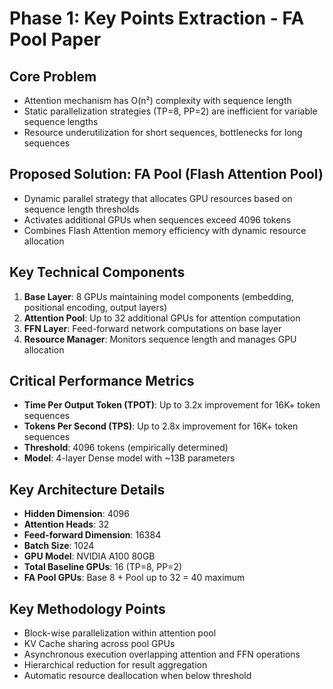 # Phase 1: Key Points Extraction - FA Pool Paper

## Core Problem
- Attention mechanism has O(n²) complexity with sequence length
- Static parallelization strategies (TP=8, PP=2) are inefficient for variable sequence lengths
- Resource underutilization for short sequences, bottlenecks for long sequences

## Proposed Solution: FA Pool (Flash Attention Pool)
- Dynamic parallel strategy that allocates GPU resources based on sequence length thresholds
- Activates additional GPUs when sequences exceed 4096 tokens
- Combines Flash Attention memory efficiency with dynamic resource allocation

## Key Technical Components
1. **Base Layer**: 8 GPUs maintaining model components (embedding, positional encoding, output layers)
2. **Attention Pool**: Up to 32 additional GPUs for attention computation
3. **FFN Layer**: Feed-forward network computations on base layer
4. **Resource Manager**: Monitors sequence length and manages GPU allocation

## Critical Performance Metrics
- **Time Per Output Token (TPOT)**: Up to 3.2x improvement for 16K+ token sequences
- **Tokens Per Second (TPS)**: Up to 2.8x improvement for 16K+ token sequences
- **Threshold**: 4096 tokens (empirically determined)
- **Model**: 4-layer Dense model with ~13B parameters

## Key Architecture Details
- **Hidden Dimension**: 4096
- **Attention Heads**: 32
- **Feed-forward Dimension**: 16384
- **Batch Size**: 1024
- **GPU Model**: NVIDIA A100 80GB
- **Total Baseline GPUs**: 16 (TP=8, PP=2)
- **FA Pool GPUs**: Base 8 + Pool up to 32 = 40 maximum

## Key Methodology Points
- Block-wise parallelization within attention pool
- KV Cache sharing across pool GPUs
- Asynchronous execution overlapping attention and FFN operations
- Hierarchical reduction for result aggregation
- Automatic resource deallocation when below threshold